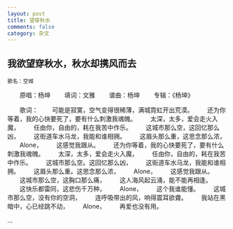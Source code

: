 ```yaml
---
layout: post
title: 望穿秋水
comments: false
category: 杂文
---
```



## 我欲望穿秋水，秋水却携风而去

    歌名：空城
　　原唱：杨坤
　　填词：文雅
　　谱曲：杨坤
　　专辑：《杨坤》

　　歌词：
　　可能是寂寞，空气变得很稀薄，满城霓虹开出荒漠。
　　还为你等着，我的心快要死了，要有什么刺激我魂魄。
　　太深，太多，爱会走火入魔，
　　任由你，自由的，耗在我苦中作乐。
　　这城市那么空，这回忆那么凶，
　　这街道车水马龙，我能和谁相拥。
　　这眉头那么重，这思念那么浓，
　　Alone，
　　这感觉我跟从。
　　还为你等着，我的心快要死了，要有什么刺激我魂魄。
　　太深，太多，爱会走火入魔，
　　任由你，自由的，耗在我苦中作乐。
　　这城市那么空。这回忆那么凶，
　　这街道车水马龙，我能和谁相拥。
　　这眉头那么重。这思念那么浓，
　　Alone，
　　这感觉我跟从。
　　这城市那么空，这胸口那么痛，
　　这人海风起云涌，能不能再相逢。
　　这快乐都雷同，这悲伤千万种，
　　Alone，
　　这个我谁能懂。
　　这城市那么空，没有你的空洞，
　　连呼吸带出的风，响得震耳欲聋。
　　我站在黑暗中，心已经跳不动，
　　Alone，
　　再爱也没有用。

...
